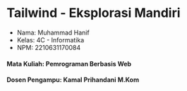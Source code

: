 <h1>Tailwind - Eksplorasi Mandiri</h1>
<ul>
  <li>Nama: Muhammad Hanif</li>
  <li>Kelas: 4C - Informatika</li>
  <li>NPM: 2210631170084</li>
</ul>

<h4>Mata Kuliah: Pemrograman Berbasis Web</h4>
<h4>Dosen Pengampu: Kamal Prihandani M.Kom</h4>
